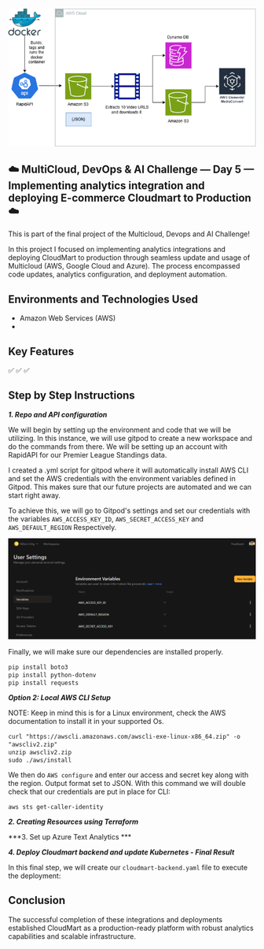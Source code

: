 <p align="center">
  <img src="assets/diagram.png" 
</p>
  
## ☁️ MultiCloud, DevOps & AI Challenge — Day 5 — Implementing analytics integration and deploying E-commerce Cloudmart to Production ☁️

This is part of the final project of the Multicloud, Devops and AI Challenge!

In this project I focused on implementing analytics integrations and deploying CloudMart to production through seamless update and usage of Multicloud (AWS, Google Cloud and Azure). The process encompassed code updates, analytics configuration, and deployment automation.




<h2>Environments and Technologies Used</h2>

  - Amazon Web Services (AWS)
  - 


  
  
<h2>Key Features</h2>  

✅ 
✅ 
✅ 

<h2>Step by Step Instructions</h2>

***1. Repo and API configuration***

We will begin by setting up the environment and code that we will be utilizing. In this instance, we will use gitpod to create a new workspace and do the commands from there. We will be setting up an account with RapidAPI for our Premier League Standings data.

I created a .yml script for gitpod where it will automatically install AWS CLI and set the AWS credentials with the environment variables defined in Gitpod. This makes sure that our future projects are automated and we can start right away.

To achieve this, we will go to Gitpod's settings and set our credentials with the variables `AWS_ACCESS_KEY_ID`, `AWS_SECRET_ACCESS_KEY` and `AWS_DEFAULT_REGION` Respectively.

![image](/assets/image1.png)

Finally, we will make sure our dependencies are installed properly.

```
pip install boto3
pip install python-dotenv
pip install requests
```

***Option 2: Local AWS CLI Setup***

NOTE: Keep in mind this is for a Linux environment, check the AWS documentation to install it in your supported Os.

   ```
   curl "https://awscli.amazonaws.com/awscli-exe-linux-x86_64.zip" -o "awscliv2.zip"
unzip awscliv2.zip
sudo ./aws/install
```
We then do `AWS configure` and enter our access and secret key along with the region. Output format set to JSON. With this command we will double check that our credentials are put in place for CLI:

```
aws sts get-caller-identity
```








***2.  Creating Resources using Terraform***



***3. Set up Azure Text Analytics ***



***4. Deploy Cloudmart backend and update Kubernetes - Final Result***

In this final step, we will create our `cloudmart-backend.yaml` file to execute the deployment:



<h2>Conclusion</h2>

The successful completion of these integrations and deployments established CloudMart as a production-ready platform with robust analytics capabilities and scalable infrastructure.
